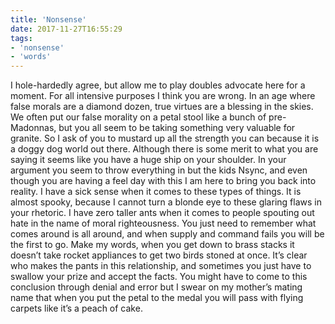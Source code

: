 ```yaml
---
title: 'Nonsense'
date: 2017-11-27T16:55:29
tags:
- 'nonsense'
- 'words'
---
```


I hole-hardedly agree, but allow me to play doubles advocate here for a
moment. For all intensive purposes I think you are wrong. In an age
where false morals are a diamond dozen, true virtues are a blessing in
the skies. We often put our false morality on a petal stool like a bunch
of pre-Madonnas, but you all seem to be taking something very valuable
for granite. So I ask of you to mustard up all the strength you can
because it is a doggy dog world out there. Although there is some merit
to what you are saying it seems like you have a huge ship on your
shoulder. In your argument you seem to throw everything in but the kids
Nsync, and even though you are having a feel day with this I am here to
bring you back into reality. I have a sick sense when it comes to these
types of things. It is almost spooky, because I cannot turn a blonde eye
to these glaring flaws in your rhetoric. I have zero taller ants when it
comes to people spouting out hate in the name of moral righteousness.
You just need to remember what comes around is all around, and when
supply and command fails you will be the first to go. Make my words,
when you get down to brass stacks it doesn’t take rocket appliances to
get two birds stoned at once. It’s clear who makes the pants in this
relationship, and sometimes you just have to swallow your prize and
accept the facts. You might have to come to this conclusion through
denial and error but I swear on my mother’s mating name that when you
put the petal to the medal you will pass with flying carpets like it’s a
peach of cake.


